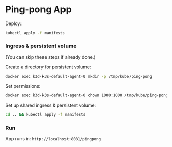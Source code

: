 # Ping-pong App

Deploy:

```bash
kubectl apply -f manifests
```

### Ingress & persistent volume

(You can skip these steps if already done.)

Create a directory for persistent volume:

```bash
docker exec k3d-k3s-default-agent-0 mkdir -p /tmp/kube/ping-pong
```

Set permissions:

```bash
docker exec k3d-k3s-default-agent-0 chown 1000:1000 /tmp/kube/ping-pong
```

Set up shared ingress & persistent volume:

```bash
cd .. && kubectl apply -f manifests
```

### Run

App runs in: `http://localhost:8081/pingpong`